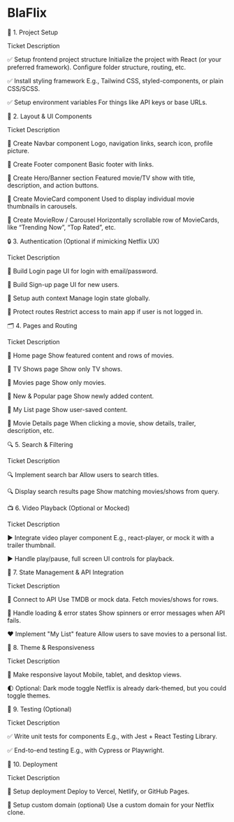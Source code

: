 # BlaFlix

🧱 1. Project Setup

Ticket	Description

✅ Setup frontend project structure	Initialize the project with React (or your preferred framework). Configure folder structure, routing, etc.

✅ Install styling framework	E.g., Tailwind CSS, styled-components, or plain CSS/SCSS.

✅ Setup environment variables	For things like API keys or base URLs.

🎨 2. Layout & UI Components

Ticket	Description

🧩 Create Navbar component	Logo, navigation links, search icon, profile picture.

🧩 Create Footer component	Basic footer with links.

🧩 Create Hero/Banner section	Featured movie/TV show with title, description, and action buttons.

🧩 Create MovieCard component	Used to display individual movie thumbnails in carousels.

🧩 Create MovieRow / Carousel	Horizontally scrollable row of MovieCards, like “Trending Now”, “Top Rated”, etc.

🔒 3. Authentication (Optional if mimicking Netflix UX)

Ticket	Description

🔐 Build Login page	UI for login with email/password.

🔐 Build Sign-up page	UI for new users.

🔐 Setup auth context	Manage login state globally.

🔐 Protect routes	Restrict access to main app if user is not logged in.

🗂 4. Pages and Routing

Ticket	Description

📄 Home page	Show featured content and rows of movies.

📄 TV Shows page	Show only TV shows.

📄 Movies page	Show only movies.

📄 New & Popular page	Show newly added content.

📄 My List page	Show user-saved content.

📄 Movie Details page	When clicking a movie, show details, trailer, description, etc.

🔍 5. Search & Filtering

Ticket	Description

🔍 Implement search bar	Allow users to search titles.

🔍 Display search results page	Show matching movies/shows from query.

📺 6. Video Playback (Optional or Mocked)

Ticket	Description

▶️ Integrate video player component	E.g., react-player, or mock it with a trailer thumbnail.

▶️ Handle play/pause, full screen	UI controls for playback.

💾 7. State Management & API Integration

Ticket	Description

🔄 Connect to API	Use TMDB or mock data. Fetch movies/shows for rows.

🔄 Handle loading & error states	Show spinners or error messages when API fails.

❤️ Implement "My List" feature	Allow users to save movies to a personal list.

🌙 8. Theme & Responsiveness

Ticket	Description

📱 Make responsive layout	Mobile, tablet, and desktop views.

🌓 Optional: Dark mode toggle	Netflix is already dark-themed, but you could toggle themes.

🧪 9. Testing (Optional)

Ticket	Description

✅ Write unit tests for components	E.g., with Jest + React Testing Library.

✅ End-to-end testing	E.g., with Cypress or Playwright.

🚀 10. Deployment

Ticket	Description

🧾 Setup deployment	Deploy to Vercel, Netlify, or GitHub Pages.

📛 Setup custom domain (optional)	Use a custom domain for your Netflix clone.


